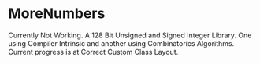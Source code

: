 # MoreNumbers
Currently Not Working. A 128 Bit Unsigned and Signed Integer Library. One using Compiler Intrinsic and another using Combinatorics Algorithms. Current progress is at Correct Custom Class Layout.
